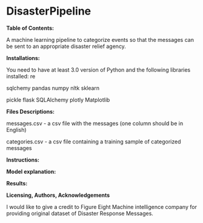 # DisasterPipeline

**Table of Contents:**

A machine learning pipeline to categorize events so that the messages can be sent to an appropriate disaster relief agency.

**Installations:**

You need to have at least 3.0 version of Python and the following libraries installed:
re

sqlchemy
pandas
numpy
nltk
sklearn

pickle
flask SQLAlchemy
plotly
Matplotlib

**Files Descriptions:**

messages.csv - a csv file with the messages (one column should be in English)

categories.csv - a csv file containing a training sample of categorized messages

**Instructions:**

**Model explanation:**


**Results:**


**Licensing, Authors, Acknowledgements**

I would like to give a credit to Figure Eight Machine intelligence company for providing original dataset of Disaster Response Messages.
